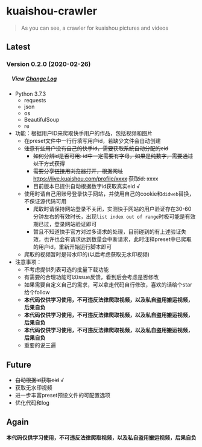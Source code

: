 # kuaishou-crawler

> As you can see, a crawler for kuaishou pictures and videos

## Latest 

### Version 0.2.0 (2020-02-26)
##### &emsp;View [Change Log](./CHANGELOG.md)

* Python 3.7.3
    * requests
    * json
    * os
    * BeautifulSoup
    * re
* 功能：根据用户ID来爬取快手用户的作品，包括视频和图片
    * 在preset文件中一行行填写用户id，若缺少文件会自动创建
    * ~~注意有些用户没有自己的快手id，需要获取系统自动分配的eid~~
        * ~~如何分辨id是否可用: id中一定需要有字母，如果是纯数字，需要通过以下方式获得~~
        * ~~需要分享链接用浏览器打开，根据网址 https://live.kuaishou.com/profile/xxxx 获取id: xxxx~~
        * 目前版本已提供自动根据数字id获取真实eid √
    * 使用时请自己用账号登录快手网站，并使用自己的cookie和`didweb`替换，不保证源代码可用
        * 爬取时请保持网站登录不关闭，实测快手网站的用户验证存在30-60分钟左右的有效时长，出现`list index out of range`时极可能是有效期已过，登录网站验证即可
        * 暂且不知道快手官方对过多请求的处理，目前碰到的有上述验证失效，也许也会有请求达到数量会中断请求，此时注释preset中已爬取的用户id，重新开始运行脚本即可
    * 爬取的视频暂时是带水印的(以后考虑获取无水印视频) 
* 注意事项：
    * 不考虑提供列表可选的批量下载功能
    * 有需要的合理功能可以issue反馈，看到后会考虑是否修改
    * 如果需要自定义自己的需求，可以拿走代码自行修改，喜欢的话给个star给个follow
    * **本代码仅供学习使用，不可违反法律爬取视频，以及私自盗用搬运视频，后果自负**
    * **本代码仅供学习使用，不可违反法律爬取视频，以及私自盗用搬运视频，后果自负**
    * **本代码仅供学习使用，不可违反法律爬取视频，以及私自盗用搬运视频，后果自负**
    * 重要的说三遍

## Future

* ~~自动根据id获取eid~~ √
* 获取无水印视频
* 进一步丰富preset预设文件的可配置选项
* 优化代码和log

## Again

**本代码仅供学习使用，不可违反法律爬取视频，以及私自盗用搬运视频，后果自负**